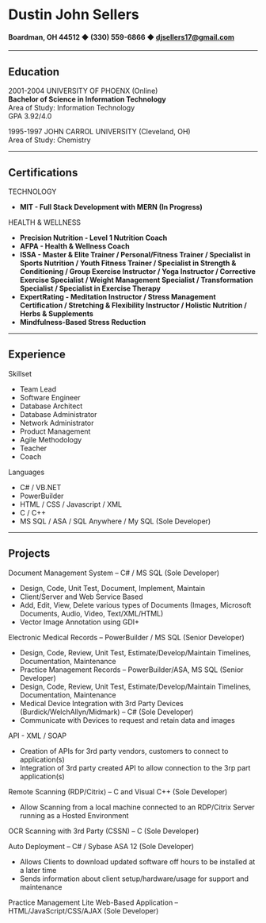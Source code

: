 # Dustin John Sellers
#### Boardman, OH 44512 ◆ (330) 559-6866 ◆ <djsellers17@gmail.com>
--------

## Education
2001-2004
UNIVERSITY OF PHOENX (Online)  
**Bachelor of Science in Information Technology**  
Area of Study: Information Technology  
GPA 3.92/4.0

1995-1997
JOHN CARROL UNIVERSITY (Cleveland, OH)  
Area of Study: Chemistry

---------

## Certifications
TECHNOLOGY
- **MIT - Full Stack Development with MERN  (In Progress)**

HEALTH & WELLNESS
- **Precision Nutrition - Level 1 Nutrition Coach**
- **AFPA - Health & Wellness Coach**
- **ISSA - Master & Elite Trainer / Personal/Fitness Trainer / Specialist in Sports Nutrition / Youth Fitness Trainer / Specialist in Strength & Conditioning / Group Exercise Instructor / Yoga Instructor / Corrective Exercise Specialist / Weight Management Specialist / Transformation Specialist / Specialist in Exercise Therapy**
- **ExpertRating - Meditation Instructor / Stress Management Certification / Stretching & Flexibility Instructor / Holistic Nutrition / Herbs & Supplements**
- **Mindfulness-Based Stress Reduction**

---------

## Experience
Skillset
- Team Lead
- Software Engineer
- Database Architect
- Database Administrator
- Network Administrator
- Product Management
- Agile Methodology
- Teacher
- Coach

Languages
- C# / VB.NET
- PowerBuilder
- HTML / CSS / Javascript / XML
- C / C++
- MS SQL / ASA / SQL Anywhere / My SQL (Sole Developer)

---------

## Projects
Document Management System – C# / MS SQL (Sole Developer)
- Design, Code, Unit Test, Document, Implement, Maintain
- Client/Server and Web Service Based
- Add, Edit, View, Delete various types of Documents (Images, Microsoft Documents, Audio, Video, Text/XML/HTML)
- Vector Image Annotation using GDI+

Electronic Medical Records – PowerBuilder / MS SQL (Senior Developer)
- Design, Code, Review, Unit Test, Estimate/Develop/Maintain Timelines, Documentation, Maintenance 
- Practice Management Records – PowerBuilder/ASA, MS SQL (Senior Developer) 
- Design, Code, Review, Unit Test, Estimate/Develop/Maintain Timelines, Documentation, Maintenance 
- Medical Device Integration with 3rd Party Devices (Burdick/WelchAllyn/Midmark) – C# (Sole Developer)
- Communicate with Devices to request and retain data and images

API - XML / SOAP
- Creation of APIs for 3rd party vendors, customers to connect to application(s)
- Integration of 3rd party created API to allow connection to the 3rp part application(s)

Remote Scanning (RDP/Citrix) – C and Visual C++ (Sole Developer)
- Allow Scanning from a local machine connected to an RDP/Citrix Server running as a Hosted Environment

OCR Scanning with 3rd Party (CSSN) – C (Sole Developer)

Auto Deployment – C# / Sybase ASA 12 (Sole Developer)
- Allows Clients to download updated software off hours to be installed at a later time
- Sends information about client setup/hardware/usage for support and maintenance

Practice Management Lite Web-Based Application – HTML/JavaScript/CSS/AJAX (Sole Developer)
